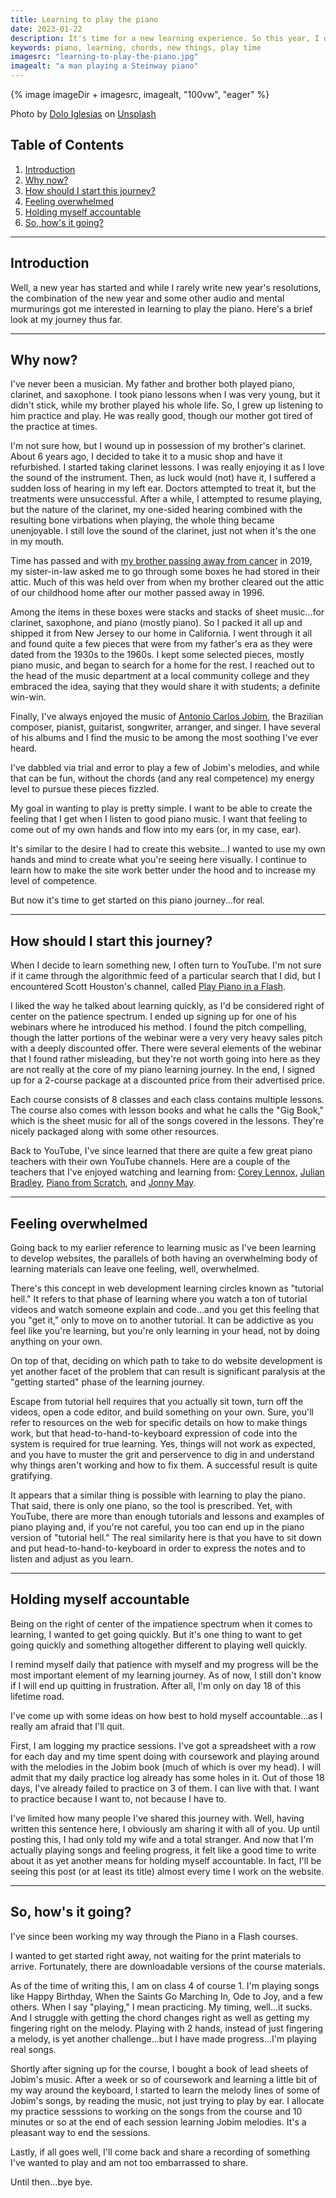 ```yaml
---
title: Learning to play the piano
date: 2023-01-22
description: It's time for a new learning experience. So this year, I decided to learn to play the piano.
keywords: piano, learning, chords, new things, play time
imagesrc: "learning-to-play-the-piano.jpg"
imagealt: "a man playing a Steinway piano"
---
```


{% image imageDir + imagesrc, imagealt, "100vw", "eager" %}

<p class="caption">Photo by <a href="https://unsplash.com/es/@dolodol?utm_source=unsplash&utm_medium=referral&utm_content=creditCopyText">Dolo Iglesias</a> on <a href="https://unsplash.com/photos/FjElUqGfbAw?utm_source=unsplash&utm_medium=referral&utm_content=creditCopyText">Unsplash</a></p>

## Table of Contents

<div class="toc">

1. [Introduction](#section1)
2. [Why now?](#section2)
3. [How should I start this journey?](#section3)
4. [Feeling overwhelmed](#section4)
5. [Holding myself accountable](#section5)
6. [So, how's it going?](#section6)

</div>

---

<div id="section1"></div>

## Introduction

Well, a new year has started and while I rarely write new year's resolutions, the combination of the new year and some other audio and mental murmurings got me interested in learning to play the piano. Here's a brief look at my journey thus far.

---

<div id="section2"></div>

## Why now?

I've never been a musician. My father and brother both played piano, clarinet, and saxophone. I took piano lessons when I was very young, but it didn't stick, while my brother played his whole life. So, I grew up listening to him practice and play. He was really good, though our mother got tired of the practice at times.

I'm not sure how, but I wound up in possession of my brother's clarinet. About 6 years ago, I decided to take it to a music shop and have it refurbished. I started taking clarinet lessons. I was really enjoying it as I love the sound of the instrument. Then, as luck would (not) have it, I suffered a sudden loss of hearing in my left ear. Doctors attempted to treat it, but the treatments were unsuccessful. After a while, I attempted to resume playing, but the nature of the clarinet, my one-sided hearing combined with the resulting bone virbations when playing, the whole thing became unenjoyable. I still love the sound of the clarinet, just not when it's the one in my mouth.

Time has passed and with [my brother passing away from cancer](https://www.bobmonsour.com/posts/losing-my-brother-to-cancer/) in 2019, my sister-in-law asked me to go through some boxes he had stored in their attic. Much of this was held over from when my brother cleared out the attic of our childhood home after our mother passed away in 1996.

Among the items in these boxes were stacks and stacks of sheet music...for clarinet, saxophone, and piano (mostly piano). So I packed it all up and shipped it from New Jersey to our home in California. I went through it all and found quite a few pieces that were from my father's era as they were dated from the 1930s to the 1960s. I kept some selected pieces, mostly piano music, and began to search for a home for the rest. I reached out to the head of the music department at a local community college and they embraced the idea, saying that they would share it with students; a definite win-win.

Finally, I've always enjoyed the music of [Antonio Carlos Jobim](https://en.wikipedia.org/wiki/Ant%C3%B4nio_Carlos_Jobim), the Brazilian composer, pianist, guitarist, songwriter, arranger, and singer. I have several of his albums and I find the music to be among the most soothing I've ever heard.

I've dabbled via trial and error to play a few of Jobim's melodies, and while that can be fun, without the chords (and any real competence) my energy level to pursue these pieces fizzled.

My goal in wanting to play is pretty simple. I want to be able to create the feeling that I get when I listen to good piano music. I want that feeling to come out of my own hands and flow into my ears (or, in my case, ear).

It's similar to the desire I had to create this website...I wanted to use my own hands and mind to create what you're seeing here visually. I continue to learn how to make the site work better under the hood and to increase my level of competence.

But now it's time to get started on this piano journey...for real.

---

<div id="section3"></div>

## How should I start this journey?

When I decide to learn something new, I often turn to YouTube. I'm not sure if it came through the algorithmic feed of a particular search that I did, but I encountered Scott Houston's channel, called [Play Piano in a Flash](https://www.youtube.com/@pianoinaflash/videos).

I liked the way he talked about learning quickly, as I'd be considered right of center on the patience spectrum. I ended up signing up for one of his webinars where he introduced his method. I found the pitch compelling, though the latter portions of the webinar were a very very heavy sales pitch with a deeply discounted offer. There were several elements of the webinar that I found rather misleading, but they're not worth going into here as they are not really at the core of my piano learning journey. In the end, I signed up for a 2-course package at a discounted price from their advertised price.

Each course consists of 8 classes and each class contains multiple lessons. The course also comes with lesson books and what he calls the "Gig Book," which is the sheet music for all of the songs covered in the lessons. They're nicely packaged along with some other resources.

Back to YouTube, I've since learned that there are quite a few great piano teachers with their own YouTube channels. Here are a couple of the teachers that I've enjoyed watching and learning from: [Corey Lennox](https://www.youtube.com/@CoreyLennox/about), [Julian Bradley](https://www.youtube.com/@jazztutorial/about), [Piano from Scratch](https://www.youtube.com/@PianoFromScratch/about), and [Jonny May](https://www.youtube.com/@PianoWithJonny/about).

---

<div id="section4"></div>

## Feeling overwhelmed

Going back to my earlier reference to learning music as I've been learning to develop websites, the parallels of both having an overwhelming body of learning materials can leave one feeling, well, overwhelmed.

There's this concept in web development learning circles known as "tutorial hell." It refers to that phase of learning where you watch a ton of tutorial videos and watch someone explain and code...and you get this feeling that you "get it," only to move on to another tutorial. It can be addictive as you feel like you're learning, but you're only learning in your head, not by doing anything on your own.

On top of that, deciding on which path to take to do website development is yet another facet of the problem that can result is significant paralysis at the "getting started" phase of the learning journey.

Escape from tutorial hell requires that you actually sit town, turn off the videos, open a code editor, and build something on your own. Sure, you'll refer to resources on the web for specific details on how to make things work, but that head-to-hand-to-keyboard expression of code into the system is required for true learning. Yes, things will not work as expected, and you have to muster the grit and perservence to dig in and understand why things aren't working and how to fix them. A successful result is quite gratifying.

It appears that a similar thing is possible with learning to play the piano. That said, there is only one piano, so the tool is prescribed. Yet, with YouTube, there are more than enough tutorials and lessons and examples of piano playing and, if you're not careful, you too can end up in the piano version of "tutorial hell." The real similarity here is that you have to sit down and put head-to-hand-to-keyboard in order to express the notes and to listen and adjust as you learn.

---

<div id="section5"></div>

## Holding myself accountable

Being on the right of center of the impatience spectrum when it comes to learning, I wanted to get going quickly. But it's one thing to want to get going quickly and something altogether different to playing well quickly.

I remind myself daily that patience with myself and my progress will be the most important element of my learning journey. As of now, I still don't know if I will end up quitting in frustration. After all, I'm only on day 18 of this lifetime road.

I've come up with some ideas on how best to hold myself accountable...as I really am afraid that I'll quit.

First, I am logging my practice sessions. I've got a spreadsheet with a row for each day and my time spent doing with coursework and playing around with the melodies in the Jobim book (much of which is over my head). I will admit that my daily practice log already has some holes in it. Out of those 18 days, I've already failed to practice on 3 of them. I can live with that. I want to practice because I want to, not because I have to.

I've limited how many people I've shared this journey with. Well, having written this sentence here, I obviously am sharing it with all of you. Up until posting this, I had only told my wife and a total stranger. And now that I'm actually playing songs and feeling progress, it felt like a good time to write about it as yet another means for holding myself accountable. In fact, I'll be seeing this post (or at least its title) almost every time I work on the website.

---

<div id="section6"></div>

## So, how's it going?

I've since been working my way through the Piano in a Flash courses.

I wanted to get started right away, not waiting for the print materials to arrive. Fortunately, there are downloadable versions of the course materials.

As of the time of writing this, I am on class 4 of course 1. I'm playing songs like Happy Birthday, When the Saints Go Marching In, Ode to Joy, and a few others. When I say "playing," I mean practicing. My timing, well...it sucks. And I struggle with getting the chord changes right as well as getting my fingering right on the melody. Playing with 2 hands, instead of just fingering a melody, is yet another challenge...but I have made progress...I'm playing real songs.

Shortly after signing up for the course, I bought a book of lead sheets of Jobim's music. After a week or so of coursework and learning a little bit of my way around the keyboard, I started to learn the melody lines of some of Jobim's songs, by reading the music, not just trying to play by ear. I allocate my practice sesssions to working on the songs from the course and 10 minutes or so at the end of each session learning Jobim melodies. It's a pleasant way to end the sessions.

Lastly, if all goes well, I'll come back and share a recording of something I've wanted to play and am not too embarrassed to share.

Until then...bye bye.

